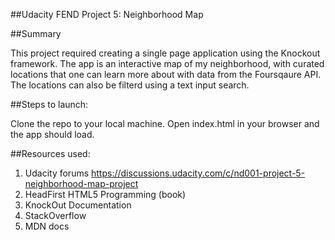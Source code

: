 ##Udacity FEND Project 5: Neighborhood Map

##Summary

This project required creating a single page application using the Knockout framework. The app is an interactive map of my neighborhood, with curated locations that one can learn more about with data from the Foursqaure API. The locations can also be filterd using a text input search.

##Steps to launch:

Clone the repo to your local machine. Open index.html in your browser and the app should load.

##Resources used:

1. Udacity forums https://discussions.udacity.com/c/nd001-project-5-neighborhood-map-project
2. HeadFirst HTML5 Programming (book)
3. KnockOut Documentation
4. StackOverflow
5. MDN docs